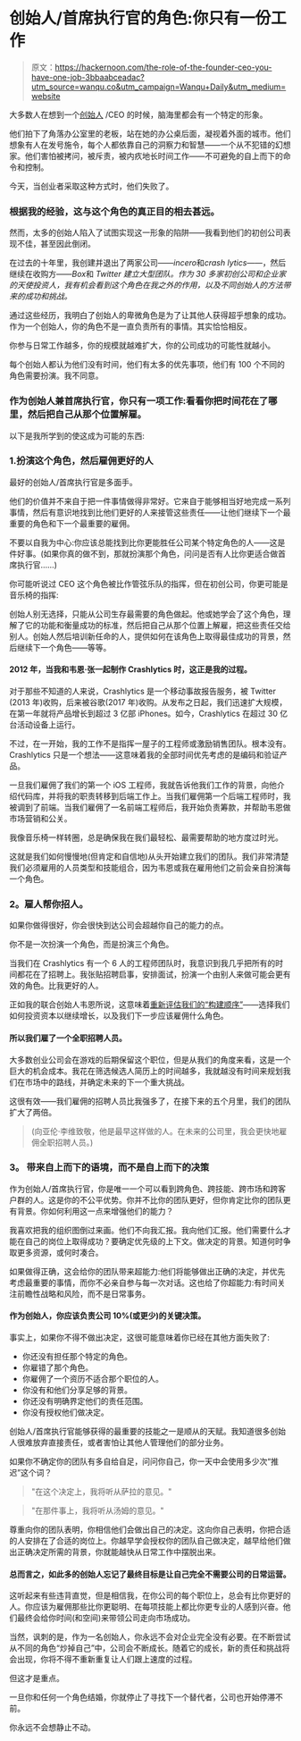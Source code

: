 # 创始人/首席执行官的角色:你只有一份工作

> 原文：<https://hackernoon.com/the-role-of-the-founder-ceo-you-have-one-job-3bbaabceadac?utm_source=wanqu.co&utm_campaign=Wanqu+Daily&utm_medium=website>

大多数人在想到一个[创始人](https://hackernoon.com/tagged/founder?ref=hackernoon.com) /CEO 的时候，脑海里都会有一个特定的形象。

他们拍下了角落办公室里的老板，站在她的办公桌后面，凝视着外面的城市。他们想象有人在发号施令，每个人都依靠自己的洞察力和智慧——一个从不犯错的幻想家。他们害怕被拷问，被斥责，被内疚地长时间工作——不可避免的自上而下的命令和控制。

今天，当创业者采取这种方式时，他们失败了。

### 根据我的经验，这与这个角色的真正目的相去甚远。

然而，太多的创始人陷入了试图实现这一形象的陷阱——我看到他们的初创公司表现不佳，甚至因此倒闭。

在过去的十年里，我创建并退出了两家公司——*incero*和*crash lytics——*，然后继续在收购方——*Box*和 *Twitter 建立大型团队。作为 30 多家初创公司和企业家的天使投资人，我有机会看到这个角色在我之外的作用，以及不同创始人的方法带来的成功和挑战。*

通过这些经历，我明白了创始人的卑微角色是为了让其他人获得超乎想象的成功。作为一个创始人，你的角色不是一直负责所有的事情。其实恰恰相反。

你参与日常工作越多，你的规模就越难扩大，你的公司成功的可能性就越小。

每个创始人都认为他们没有时间，他们有太多的优先事项，他们有 100 个不同的角色需要扮演。我不同意。

### 作为创始人兼首席执行官，你只有一项工作:看看你把时间花在了哪里，然后把自己从那个位置解雇。

以下是我所学到的使这成为可能的东西:

### 1.扮演这个角色，然后雇佣更好的人

最好的创始人/首席执行官是多面手。

他们的价值并不来自于把一件事情做得非常好。它来自于能够相当好地完成一系列事情，然后有意识地找到比他们更好的人来接管这些责任——让他们继续下一个最重要的角色和下一个最重要的雇佣。

不要以自我为中心:你应该总能找到比你更能胜任公司某个特定角色的人——这是件好事。(如果你真的做不到，那就扮演那个角色，问问是否有人比你更适合做首席执行官……)

你可能听说过 CEO 这个角色被比作管弦乐队的指挥，但在初创公司，你更可能是音乐椅的指挥:

创始人别无选择，只能从公司生存最需要的角色做起。他或她学会了这个角色，理解了它的功能和衡量成功的标准，然后把自己从那个位置上解雇，把这些责任交给别人。创始人然后培训新任命的人，提供如何在该角色上取得最佳成功的背景，然后继续下一个角色——等等。

#### 2012 年，当我和韦恩·张一起制作 Crashlytics 时，这正是我的过程。

对于那些不知道的人来说，Crashlytics 是一个移动事故报告服务，被 Twitter (2013 年)收购，后来被谷歌(2017 年)收购。从发布之日起，我们迅速扩大规模，在第一年就将产品增长到超过 3 亿部 iPhones。如今，Crashlytics 在超过 30 亿台活动设备上运行。

不过，在一开始，我的工作不是指挥一屋子的工程师或激励销售团队。根本没有。Crashlytics 只是一个想法——这意味着我的全部时间优先考虑的是编码和验证产品。

一旦我们雇佣了我们的第一个 iOS 工程师，我就告诉他我们工作的背景，向他介绍代码库，并将我的职责转移到后端工作上。当我们雇佣第一个后端工程师时，我被调到了前端。当我们雇佣了一名前端工程师后，我开始负责筹款，并帮助韦恩做市场营销和公关。

我像音乐椅一样转圈，总是确保我在我们最轻松、最需要帮助的地方度过时光。

这就是我们如何慢慢地(但肯定和自信地)从头开始建立我们的团队。我们非常清楚我们必须雇用的人员类型和技能组合，因为韦恩或我在雇用他们之前会亲自扮演每一个角色。

### **2。雇人帮你招人。**

如果你做得很好，你会很快到达公司会超越你自己的能力的点。

你不是一次扮演一个角色，而是扮演三个角色。

当我们在 Crashlytics 有一个 6 人的工程师团队时，我意识到我几乎把所有的时间都花在了招聘上。我张贴招聘启事，安排面试，扮演一个由别人来做可能会更有效的角色。比我更好的人。

正如我的联合创始人韦恩所说，这意味着[重新评估我们的“构建顺序”](https://hackernoon.com/the-build-order-every-startup-should-follow-to-become-successful-635e7ed00fa3?ref=hackernoon.com)——选择我们如何投资资本以继续增长，以及我们下一步应该雇佣什么角色。

#### 所以我们雇了一个全职招聘人员。

大多数创业公司会在游戏的后期保留这个职位，但是从我们的角度来看，这是一个巨大的机会成本。我花在筛选候选人简历上的时间越多，我就越没有时间来规划我们在市场中的路线，并确定未来的下一个重大挑战。

这很有效——我们雇佣的招聘人员比我强多了，在接下来的五个月里，我们的团队扩大了两倍。

> (向亚伦·李维致敬，他是最早这样做的人。在未来的公司里，我会更快地雇佣全职招聘人员。)

### **3。** **带来自上而下的语境，而不是自上而下的决策**

作为创始人/首席执行官，你是唯一一个可以看到跨角色、跨技能、跨市场和跨客户群的人。这是你的不公平优势。你并不比你的团队更好，但你肯定比你的团队更有背景。你如何利用这一点来增强他们的能力？

我喜欢把我的组织图倒过来画。他们不向我汇报。我向他们汇报。他们需要什么才能在自己的岗位上取得成功？要确定优先级的上下文。做决定的背景。知道何时争取更多资源，或何时凑合。

如果做得正确，这会给你的团队带来超能力:他们将能够做出正确的决定，并优先考虑最重要的事情，而你不必亲自参与每一次对话。这也给了你超能力:有时间关注前瞻性战略和风险，而不是日常事务。

#### 作为创始人，你应该负责公司 10%(或更少)的关键决策。

事实上，如果你不得不做出决定，这很可能意味着你已经在其他方面失败了:

*   你还没有担任那个特定的角色。
*   你雇错了那个角色。
*   你雇佣了一个资历不适合那个职位的人。
*   你没有和他们分享足够的背景。
*   你还没有明确界定他们的责任范围。
*   你没有授权他们做决定。

创始人/首席执行官能够获得的最重要的技能之一是顺从的天赋。我知道很多创始人很难放弃直接责任，或者害怕让其他人管理他们的部分业务。

如果你不确定你的团队有多自给自足，问问你自己，你一天中会使用多少次“推迟”这个词？

> "在这个决定上，我将听从萨拉的意见。"

> "在那件事上，我将听从汤姆的意见。"

尊重向你的团队表明，你相信他们会做出自己的决定。这向你自己表明，你把合适的人安排在了合适的岗位上。你越早学会授权你的团队自己做决定，越早给他们做出正确决定所需的背景，你就能越快从日常工作中摆脱出来。

#### **总而言之，如此多的创始人忘记了最终目标是让自己完全不需要公司的日常运营。**

这听起来有些违背直觉，但是相信我，在你公司的每个职位上，总会有比你更好的人。你应该为雇佣那些比你更聪明、在每项技能上都比你更专业的人感到兴奋。他们最终会给你时间(和空间)来带领公司走向市场成功。

当然，讽刺的是，作为一名创始人，你永远不会对企业完全没有必要。在不断尝试从不同的角色“炒掉自己”中，公司会不断成长。随着它的成长，新的责任和挑战将会出现，你将不得不重新重复让人们跟上速度的过程。

但这才是重点。

一旦你和任何一个角色结婚，你就停止了寻找下一个替代者，公司也开始停滞不前。

你永远不会想静止不动。